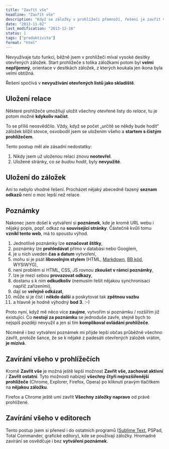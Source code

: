 ```yaml
---
title: "Zavřít vše"
headline: "Zavřít vše"
description: "Když se záložky v prohlížeči přemnoží, řešení je zavřít vše a osvobodit se."
date: "2013-11-02"
last_modification: "2013-12-16"
status: 1
tags: ["produktivita"]
format: "html"
---
```


<p>Nevyužívaje tuto funkci, běžně jsem v prohlížeči míval vysoké desítky otevřených záložek. Start prohlížeče s tolika záložkami potom byl <b>velmi nepříjemný</b>, orientace v desítkách záložek, z kterých koukala jen ikona byla velmi obtížná.</p>

<p>Řešení spočívá v <b>nevyužívání otevřených listů jako skladiště</b>.</p>

<h2 id="relace">Uložení relace</h2>
<p>Některé prohlížeče umožňují uložit všechny otevřené listy do <i>relace</i>, tu je potom možné <b>kdykoliv načíst</b>.</p>
<p>To se příliš neosvědčilo. Vždy, když se počet „určitě se někdy bude hodit“ záložek blížil stovce, osvobodil jsem se uložením všeho a <b>startem s čistým prohlížečem</b>.</p>
<p>Tento postup měl ale zásadní nedostatky:</p>
<ol>
  <li>Nikdy jsem už uloženou relaci znovu <b>neotevřel</b>.</li>
  <li>Uložené stránky, co <i>se budou hodit</i>, byly <b>nevyužité</b>.</li>
</ol>

<h2 id="zalozky">Uložení do záložek</h2>
<p>Ani to nebylo vhodné řešení. Procházet nějaký abecedně řazený <b>seznam odkazů</b> není o moc lepší než relace.</p>

<h2 id="poznamky">Poznámky</h2>
<p>Nakonec jsem došel k vytváření si <b>poznámek</b>, kde je kromě URL webu i nějaký popis, popř. odkaz na <b>související stránky</b>. Částečně kvůli tomu <b>vznikl tento web</b>, má to spoustu výhod.</p>
<ol>
  <li>Jednotlivé poznámky lze <b>označovat štítky</b>,</li>
  <li>poznámky lze <b>prohledávat</b> přímo v databási nebo Googlem,</li>
</ol>
<ol start=4 style="margin-top: -1em">
  <li>je u nich uveden <b>čas a datum</b> vytvoření,</li>
  <li>mohu si je psát <b>libovolným stylem</b> (HTML, <a href="/markdown">Markdown</a>, <a href="/bb-code">BB kód</a>, WYSIWYG),</li>
  <li>není problém si HTML, CSS, JS rovnou <b>zkoušet v rámci poznámky</b>,</li>
  <li>lze je mezi sebou <b>provazovat odkazy</b>,</li>
  <li>dostanu s k nim <b>odkudkoliv</b> (nemusím řešit nějakou synchronisaci napříč zařízeními),</li>
  <li>dají se <b>veřejně odkázat</b>,</li>
  <li>může si je číst i <b>někdo další</b> a poskytovat tak <b>zpětnou vazbu</b></li>  
  <li>a hlavně je hodně výhodný <b>bod 3</b>. :–)</li>
</ol>

<p>Proto nyní, když mě něco více <b>zaujme</b>, vytvořím si poznámku / rozšířím již existující. Co <b>nestojí za poznámku</b> se jednoduše zavře, stejně bych to nejspíš později nevyužil a jen si tím <b>komplikoval ovládání prohlížeče</b>.</p>
<p>Nicméně i bez vytváření poznámek mi přijde lepší občas průběžně všechno zavřít, protože šance, že se k nějaké z padesáti otevřených záložek vrátím, <b>je mizivá</b>.</p>

<h2 id="prohlizece">Zavírání všeho v prohlížečích</h2>
<p>Kromě <b>Zavřít vše</b> je možná ještě lepší možnost <b>Zavřít vše, zachovat aktivní</b> / <b>Zavřít ostatní</b>. Tyto možnosti nabízejí <b>všechny čtyři nejrozšířenější prohlížeče</b> (Chrome, Explorer, Firefox, Opera) po kliknutí pravým tlačítkem na <b>nějakou záložku</b>.</p>
<p>Firefox a Chrome ještě umí zavřít <b>Všechny záložky napravo</b> od právě prohlížené.</p>

<h2 id="editory">Zavírání všeho v editorech</h2>
<p>Tento postup jsem si přenesl i do ostatních programů (<a href="/sublime-text">Sublime Text</a>, PSPad, Total Commander, grafické editory), kde se používají záložky. Hromadné zavírání se osvědčuje i bez <b>vytváření poznámek</b>.</p>